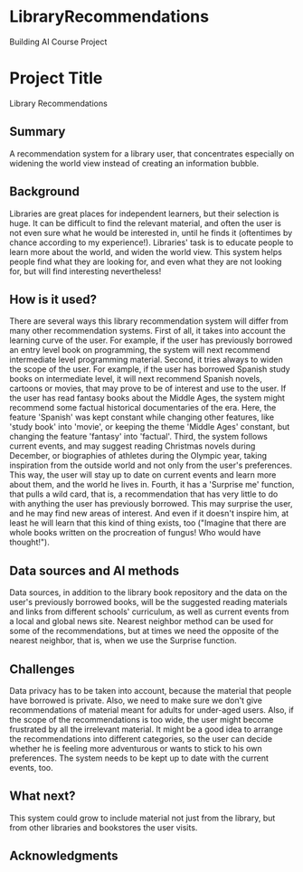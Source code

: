 # LibraryRecommendations
Building AI Course Project

# Project Title

Library Recommendations

## Summary

A recommendation system for a library user, that concentrates especially on widening the world view instead of creating an information bubble.


## Background

Libraries are great places for independent learners, but their selection is huge. It can be difficult to find the relevant material, and often the user is not even sure what he would be interested in, until he finds it (oftentimes by chance according to my experience!). Libraries' task is to educate people to learn more about the world, and widen the world view. This system helps people find what they are looking for, and even what they are not looking for, but will find interesting nevertheless!


## How is it used?

There are several ways this library recommendation system will differ from many other recommendation systems. First of all, it takes into account the learning curve of the user. For example, if the user has previously borrowed an entry level book on programming, the system will next recommend intermediate level programming material. Second, it tries always to widen the scope of the user. For example, if the user has borrowed Spanish study books on intermediate level, it will next recommend Spanish novels, cartoons or movies, that may prove to be of interest and use to the user. If the user has read fantasy books about the Middle Ages, the system might recommend some factual historical documentaries of the era. Here, the feature 'Spanish' was kept constant while changing other features, like 'study book' into 'movie', or keeping the theme 'Middle Ages' constant, but changing the feature 'fantasy' into 'factual'. Third, the system follows current events, and may suggest reading Christmas novels during December, or biographies of athletes during the Olympic year, taking inspiration from the outside world and not only from the user's preferences. This way, the user will stay up to date on current events and learn more about them, and the world he lives in. Fourth, it has a 'Surprise me' function, that pulls a wild card, that is, a recommendation that has very little to do with anything the user has previously borrowed. This may surprise the user, and he may find new areas of interest. And even if it doesn't inspire him, at least he will learn that this kind of thing exists, too ("Imagine that there are whole books written on the procreation of fungus! Who would have thought!").


## Data sources and AI methods
Data sources, in addition to the library book repository and the data on the user's previously borrowed books, will be the suggested reading materials and links from different schools' curriculum, as well as current events from a local and global news site. Nearest neighbor method can be used for some of the recommendations, but at times we need the opposite of the nearest neighbor, that is, when we use the Surprise function.

## Challenges

Data privacy has to be taken into account, because the material that people have borrowed is private. Also, we need to make sure we don't give recommendations of material meant for adults for under-aged users. Also, if the scope of the recommendations is too wide, the user might become frustrated by all the irrelevant material. It might be a good idea to arrange the recommendations into different categories, so the user can decide whether he is feeling more adventurous or wants to stick to his own preferences. The system needs to be kept up to date with the current events, too.

## What next?

This system could grow to include material not just from the library, but from other libraries and bookstores the user visits.


## Acknowledgments
